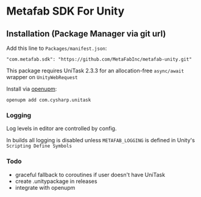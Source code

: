 # Metafab SDK For Unity

## Installation (Package Manager via git url)

Add this line to `Packages/manifest.json`:

```
"com.metafab.sdk": "https://github.com/MetaFabInc/metafab-unity.git"
```

This package requires UniTask 2.3.3 for an allocation-free `async/await` wrapper on `UnityWebRequest`

Install via [openupm](https://openupm.com/docs/getting-started.html):

```
openupm add com.cysharp.unitask
```

### Logging

Log levels in editor are controlled by config.

In builds all logging is disabled unless `METAFAB_LOGGING` is defined in Unity's `Scripting Define Symbols`

### Todo

* graceful fallback to coroutines if user doesn't have UniTask
* create .unitypackage in releases
* integrate with openupm